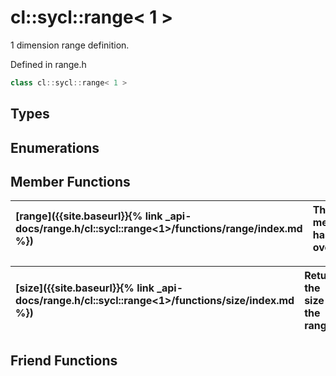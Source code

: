 ---
---
# cl::sycl::range< 1 >

1 dimension range definition. 

Defined in range.h

```cpp
class cl::sycl::range< 1 >
```

## Types

## Enumerations

## Member Functions

| [range]({{site.baseurl}}{% link _api-docs/range.h/cl::sycl::range<1>/functions/range/index.md %}) | This member has (3) overloads |
| :--- | :--- |

| [size]({{site.baseurl}}{% link _api-docs/range.h/cl::sycl::range<1>/functions/size/index.md %}) | Return the size of the range.  |
| :--- | :--- |


## Friend Functions

